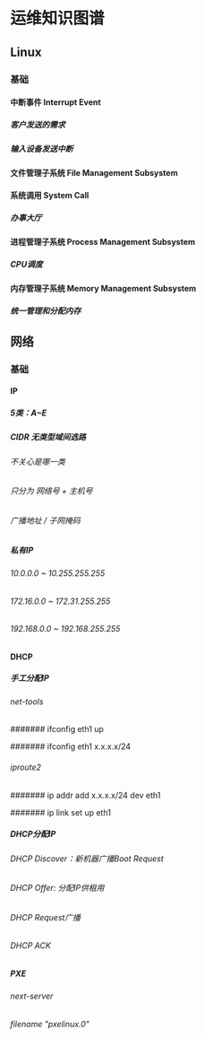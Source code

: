 # 运维知识图谱

## Linux

### 基础

#### 中断事件 Interrupt Event

##### 客户发送的需求

##### 输入设备发送中断

#### 文件管理子系统 File Management Subsystem

#### 系统调用 System Call

##### 办事大厅

#### 进程管理子系统 Process Management Subsystem

##### CPU调度

#### 内存管理子系统 Memory Management Subsystem

##### 统一管理和分配内存

## 网络

### 基础

#### IP

##### 5类：A~E

##### CIDR 无类型域间选路

###### 不关心是哪一类

###### 只分为 网络号 + 主机号

###### 广播地址 / 子网掩码

##### 私有IP

###### 10.0.0.0 ~ 10.255.255.255

###### 172.16.0.0 ~ 172.31.255.255

###### 192.168.0.0 ~ 192.168.255.255

#### DHCP

##### 手工分配IP

###### net-tools

####### ifconfig eth1 up

####### ifconfig eth1 x.x.x.x/24

###### iproute2

####### ip addr add x.x.x.x/24 dev eth1

####### ip link set up eth1

##### DHCP分配IP

###### DHCP Discover：新机器广播Boot Request

###### DHCP Offer: 分配IP供租用

###### DHCP Request广播

###### DHCP ACK

##### PXE

###### next-server

###### filename "pxelinux.0"
